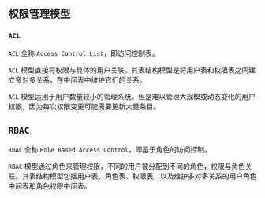 ## 权限管理模型

### `ACL`

`ACL` 全称 `Access Control List`，即访问控制表。

`ACL` 模型直接将权限与具体的用户关联。其表结构模型是将用户表和权限表之间建立多对多关系，在中间表中维护它们的关系。

`ACL` 模型适用于用户数量较小的管理系统。但是难以管理大规模或动态变化的用户权限，因为每次权限变更可能需要更新大量条目。

## `RBAC`

`RBAC` 全称 `Role Based Access Control`，即基于角色的访问控制。

`RBAC` 模型通过角色来管理权限，不同的用户被分配到不同的角色，权限与角色关联。其表结构模型包括用户表、角色表、权限表，以及维护多对多关系的用户角色中间表和角色权限中间表。

